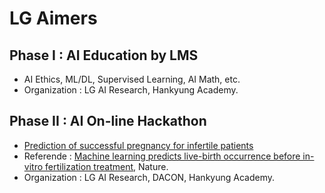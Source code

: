 # LG Aimers
## Phase I : AI Education by LMS
- AI Ethics, ML/DL, Supervised Learning, AI Math, etc.
- Organization : LG AI Research, Hankyung Academy.
  
## Phase II : AI On-line Hackathon
- [Prediction of successful pregnancy for infertile patients](https://dacon.io/competitions/official/236452/overview/description)
- Referende : [Machine learning predicts live-birth occurrence before in-vitro fertilization treatment](https://www.nature.com/articles/s41598-020-76928-z), Nature.
- Organization : LG AI Research, DACON, Hankyung Academy.
